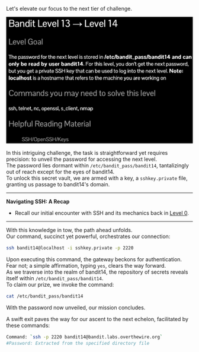 Let's elevate our focus to the next tier of challenge.

![untitled](ScreenShots/Level%2013%20->%2014.jpg)

In this intriguing challenge, the task is straightforward yet requires precision: to unveil the password for accessing the next level.  
The password lies dormant within `/etc/bandit_pass/bandit14`, tantalizingly out of reach except for the eyes of bandit14.  
To unlock this secret vault, we are armed with a key, a `sshkey.private` file, granting us passage to bandit14's domain.

---
**Navigating SSH: A Recap**
- Recall our initial encounter with SSH and its mechanics back in [Level 0](https://github.com/sam-mg/OverTheWire/blob/main/Bandit/Level%20-%200.md).

---
With this knowledge in tow, the path ahead unfolds.  
Our command, succinct yet powerful, orchestrates our connection:
```bash
ssh bandit14@localhost -i sshkey.private -p 2220
```
Upon executing this command, the gateway beckons for authentication.  
Fear not; a simple affirmation, typing `yes`, clears the way forward.  
As we traverse into the realm of bandit14, the repository of secrets reveals itself within `/etc/bandit_pass/bandit14`.  
To claim our prize, we invoke the command:
```bash
cat /etc/bandit_pass/bandit14
```
With the password now unveiled, our mission concludes.  

A swift exit paves the way for our ascent to the next echelon, facilitated by these commands:
```bash
Command: `ssh -p 2220 bandit14@bandit.labs.overthewire.org`
#Password: Extracted from the specified directory file
```
<!-- Password: `wbWdlBxEir4CaE8LaPhauuOo6pwRmrDw` -->
